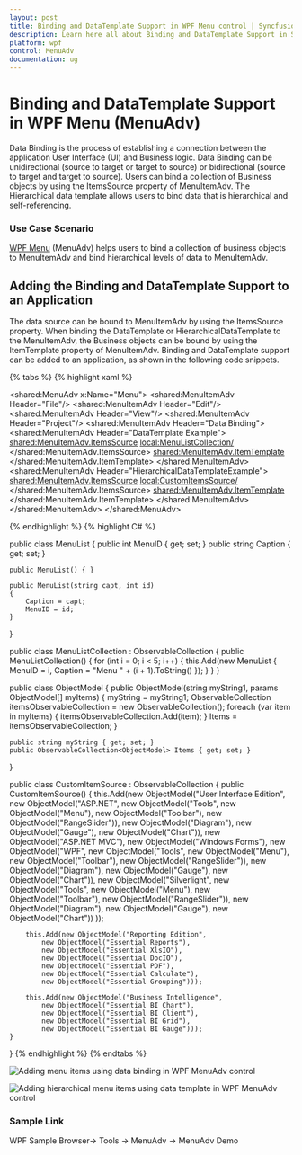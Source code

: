 ```yaml
---
layout: post
title: Binding and DataTemplate Support in WPF Menu control | Syncfusion
description: Learn here all about Binding and DataTemplate Support in Syncfusion WPF Menu (MenuAdv) control and more.
platform: wpf
control: MenuAdv
documentation: ug
---
```


# Binding and DataTemplate Support in WPF Menu (MenuAdv)

Data Binding is the process of establishing a connection between the application User Interface (UI) and Business logic. Data Binding can be unidirectional (source to target or target to source) or bidirectional (source to target and target to source). Users can bind a collection of Business objects by using the ItemsSource property of MenuItemAdv. The Hierarchical data template allows users to bind data that is hierarchical and self-referencing.

### Use Case Scenario

[WPF Menu](https://www.syncfusion.com/wpf-controls/menu) (MenuAdv) helps users to bind a collection of business objects to MenuItemAdv and bind hierarchical levels of data to MenuItemAdv.

## Adding the Binding and DataTemplate Support to an Application

The data source can be bound to MenuItemAdv by using the ItemsSource property. When binding the DataTemplate or HierarchicalDataTemplate to the MenuItemAdv, the Business objects can be bound by using the ItemTemplate property of MenuItemAdv. Binding and DataTemplate support can be added to an application, as shown in the following code snippets.

{% tabs %}
{% highlight xaml %}

<shared:MenuAdv x:Name="Menu">
    <shared:MenuItemAdv Header="File"/>
    <shared:MenuItemAdv Header="Edit"/>
    <shared:MenuItemAdv Header="View"/>
    <shared:MenuItemAdv Header="Project"/>
    <shared:MenuItemAdv Header="Data Binding">
        <shared:MenuItemAdv Header="DataTemplate Example">
            <shared:MenuItemAdv.ItemsSource>
                <local:MenuListCollection/>
            </shared:MenuItemAdv.ItemsSource>
            <shared:MenuItemAdv.ItemTemplate>
                <DataTemplate>
                    <TextBlock Text="{Binding Caption}"/>
                </DataTemplate>
            </shared:MenuItemAdv.ItemTemplate>
        </shared:MenuItemAdv>
        <shared:MenuItemAdv Header="HierarchicalDataTemplateExample">
            <shared:MenuItemAdv.ItemsSource>
                <local:CustomItemsSource/>
            </shared:MenuItemAdv.ItemsSource>
            <shared:MenuItemAdv.ItemTemplate>
                <HierarchicalDataTemplate ItemsSource="{Binding Items}">
                    <TextBlock Text="{Binding myString}"/>
                </HierarchicalDataTemplate>
            </shared:MenuItemAdv.ItemTemplate>
        </shared:MenuItemAdv>
    </shared:MenuItemAdv>
</shared:MenuAdv>

{% endhighlight %}
{% highlight C# %}

public class MenuList
{
    public int MenuID { get; set; }
    public string Caption { get; set; }

    public MenuList() { }

    public MenuList(string capt, int id)
    {
        Caption = capt;
        MenuID = id;
    }
}

public class MenuListCollection : ObservableCollection<MenuList>
{
    public MenuListCollection()
    {
        for (int i = 0; i < 5; i++)
        {
            this.Add(new MenuList
            {
                MenuID = i,
                Caption = "Menu " + (i + 1).ToString()
            });
        }
    }
}

public class ObjectModel
{
    public ObjectModel(string myString1, params ObjectModel[] myItems)
    {
        myString = myString1;
        ObservableCollection<ObjectModel> itemsObservableCollection = new ObservableCollection<ObjectModel>();
        foreach (var item in myItems)
        {
            itemsObservableCollection.Add(item);
        }
        Items = itemsObservableCollection;
    }

    public string myString { get; set; }
    public ObservableCollection<ObjectModel> Items { get; set; }
}

public class CustomItemSource : ObservableCollection<ObjectModel>
{
    public CustomItemSource()
    {
        this.Add(new ObjectModel("User Interface Edition",
            new ObjectModel("ASP.NET",
                new ObjectModel("Tools",
                    new ObjectModel("Menu"),
                    new ObjectModel("Toolbar"),
                    new ObjectModel("RangeSlider")),
                new ObjectModel("Diagram"),
                new ObjectModel("Gauge"),
                new ObjectModel("Chart")),
            new ObjectModel("ASP.NET MVC"),
            new ObjectModel("Windows Forms"),
            new ObjectModel("WPF",
                new ObjectModel("Tools",
                    new ObjectModel("Menu"),
                    new ObjectModel("Toolbar"),
                    new ObjectModel("RangeSlider")),
                new ObjectModel("Diagram"),
                new ObjectModel("Gauge"),
                new ObjectModel("Chart")),
            new ObjectModel("Silverlight",
                new ObjectModel("Tools",
                    new ObjectModel("Menu"),
                    new ObjectModel("Toolbar"),
                    new ObjectModel("RangeSlider")),
                new ObjectModel("Diagram"),
                new ObjectModel("Gauge"),
                new ObjectModel("Chart"))
        ));

        this.Add(new ObjectModel("Reporting Edition",
            new ObjectModel("Essential Reports"),
            new ObjectModel("Essential XlsIO"),
            new ObjectModel("Essential DocIO"),
            new ObjectModel("Essential PDF"),
            new ObjectModel("Essential Calculate"),
            new ObjectModel("Essential Grouping")));

        this.Add(new ObjectModel("Business Intelligence",
            new ObjectModel("Essential BI Chart"),
            new ObjectModel("Essential BI Client"),
            new ObjectModel("Essential BI Grid"),
            new ObjectModel("Essential BI Gauge")));
    }
}
{% endhighlight %}
{% endtabs %}

![Adding menu items using data binding in WPF MenuAdv control](Binding-and-DataTemplate-Support_images/Binding-and-DataTemplate-Support_img1.png)

![Adding hierarchical menu items using data template in WPF MenuAdv control ](Binding-and-DataTemplate-Support_images/Binding-and-DataTemplate-Support_img2.png)

### Sample Link

WPF Sample Browser-> Tools -> MenuAdv -> MenuAdv Demo


